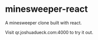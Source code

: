 # minesweeper-react
A minesweeper clone built with react.

Visit qr.joshuadueck.com:4000 to try it out.
